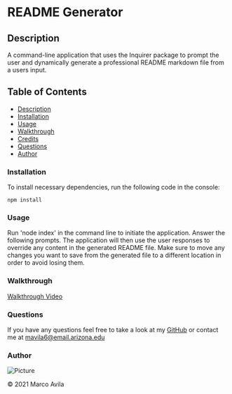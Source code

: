 # README Generator

## Description

A command-line application that uses the Inquirer package to prompt the user and dynamically generate a professional README markdown file from a users input.

## Table of Contents

- [Description](#description)
- [Installation](#installation)
- [Usage](#usage)
- [Walkthrough](#walkthrough)
- [Credits](#credits)
- [Questions](#questions)
- [Author](#author)

### Installation

To install necessary dependencies, run the following code in the console:

```npm install```

### Usage

Run 'node index' in the command line to initiate the application. Answer the following prompts. The application will then use the user responses to override any content in the generated README file. Make sure to move any changes you want to save from the generated file to a different location in order to avoid losing them.

### Walkthrough

[Walkthrough Video](https://drive.google.com/file/d/1F47rj7XeOavGKrfrV7cIde-MEvIlS1ui/view)

### Questions

If you have any questions feel free to take a look at my [GitHub](https://github.com/undefined) or contact me at mavila6@email.arizona.edu

### Author

![Picture](https://github.com/mavila6.png?size=100)

&copy; 2021 Marco Avila
